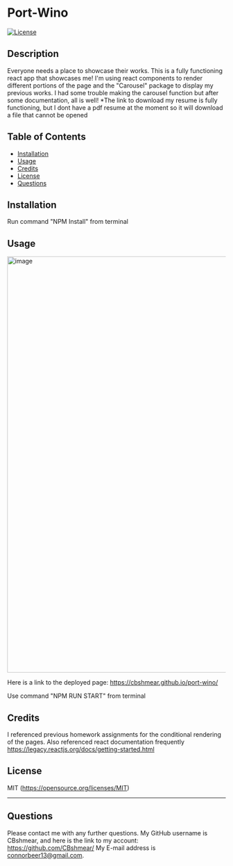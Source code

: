 # Port-Wino

[![License](https://img.shields.io/badge/license-MIT-blue.svg)](https://opensource.org/licenses/MIT)


## Description

Everyone needs a place to showcase their works. This is a fully functioning react app that showcases me! I'm using react components to render different portions of the page and the "Carousel" package to display my previous works. I had some trouble making the carousel function but after some documentation, all is well!
*The link to download my resume is fully functioning, but I dont have a pdf resume at the moment so it will download a file that cannot be opened

## Table of Contents 


- [Installation](#Installation)
- [Usage](#Usage)
- [Credits](#Credits)
- [License](#License)
- [Questions](#Questions)

## Installation

Run command "NPM Install" from terminal

## Usage
<img width="958" alt="image" src="https://user-images.githubusercontent.com/112667575/228051837-eb4bf63a-1d2f-435d-a761-a7599cfe193d.png">


Here is a link to the deployed page:  https://cbshmear.github.io/port-wino/ 

Use command "NPM RUN START" from terminal

## Credits

I referenced previous homework assignments for the conditional rendering of the pages.
Also referenced react documentation frequently  https://legacy.reactjs.org/docs/getting-started.html 

## License

MIT
(https://opensource.org/licenses/MIT)



---

## Questions
Please contact me with any further questions.
My GitHub username is CBshmear, and here is the link to my account: https://github.com/CBshmear/ 
My E-mail address is connorbeer13@gmail.com.
